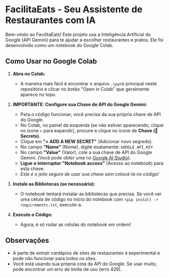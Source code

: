 # FacilitaEats - Seu Assistente de Restaurantes com IA

Bem-vindo ao FacilitaEats! Este projeto usa a Inteligência Artificial do Google (API Gemini) para te ajudar a escolher restaurantes e pratos. Ele foi desenvolvido como um notebook do Google Colab.

## Como Usar no Google Colab

1.  **Abra no Colab:**
    * A maneira mais fácil é encontrar o arquivo `.ipynb` principal neste repositório e clicar no botão "Open in Colab" que geralmente aparece no topo.

2.  **IMPORTANTE: Configure sua Chave de API do Google Gemini:**
    * Para o código funcionar, você precisa da sua própria chave de API do Google.
    * No Colab, no painel da esquerda (se não estiver aparecendo, clique no ícone `>` para expandir), procure e clique no ícone de **Chave (🔑 Secrets)**.
    * Clique em **"+ ADD A NEW SECRET"** (Adicionar novo segredo).
    * No campo **"Name"** (Nome), digite exatamente: `GOOGLE_API_KEY`
    * No campo **"Value"** (Valor), cole a sua chave de API do Google Gemini. (Você pode obter uma no [Google AI Studio](https://aistudio.google.com/app/apikey)).
    * **Ligue o interruptor "Notebook access"** (Acesso ao notebook) para esta chave.
    * *Este é o jeito seguro de usar sua chave sem colocá-la no código!*

3.  **Instale as Bibliotecas (se necessário):**
    * O notebook tentará instalar as bibliotecas que precisa. Se você ver uma célula de código no início do notebook com `!pip install -r requirements.txt`, execute-a.

4.  **Execute o Código:**
    * Agora, é só rodar as células do notebook em ordem!

## Observações
* A parte de extrair cardápios de sites de restaurantes é experimental e pode não funcionar para todos os sites.
* Você está usando sua própria cota da API do Google. Se usar muito, pode encontrar um erro de limite de uso (erro 429).
